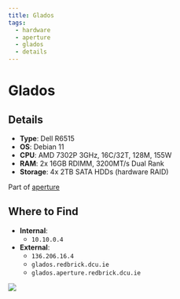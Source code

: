 ```yaml
---
title: Glados
tags:
  - hardware
  - aperture
  - glados
  - details
---
```


# Glados

## Details

- **Type**: Dell R6515
- **OS**: Debian 11
- **CPU**: AMD 7302P 3GHz, 16C/32T, 128M, 155W
- **RAM**: 2x 16GB RDIMM, 3200MT/s Dual Rank
- **Storage**: 4x 2TB SATA HDDs (hardware RAID)

Part of [aperture](index.md)

## Where to Find

- **Internal**:
	- `10.10.0.4`
- **External**:
	- `136.206.16.4`
	- `glados.redbrick.dcu.ie`
	- `glados.aperture.redbrick.dcu.ie`

![](../../res/glados.png)
